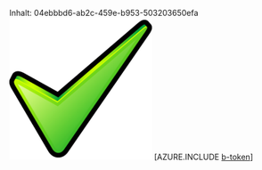 Inhalt: 04ebbbd6-ab2c-459e-b953-503203650efa![Bild](e95b3e5a-967f-4807-abfd-16021cb6f5fa.png)
[AZURE.INCLUDE [b-token](2fbafa63-8701-448c-a8bd-842dd3b13b02.md)]
